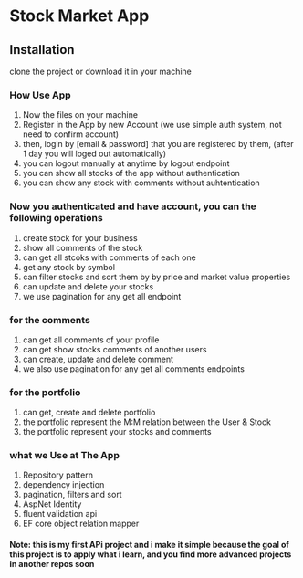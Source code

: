 # **Stock Market App**
## **Installation**
clone the project or download it in your machine

### **How Use App**
1. Now the files on your machine
2. Register in the App by new Account (we use simple auth system, not need to confirm account)
3. then, login by [email & password] that you are registered by them, (after 1 day you will loged out automatically)
4. you can logout manually at anytime by logout endpoint
5. you can show all stocks of the app without authentication
6. you can show any stock with comments without auhtentication

### **Now you authenticated and have account, you can the following operations**
1. create stock for your business
2. show all comments of the stock
3. can get all stcoks with comments of each one
4. get any stock by symbol
5. can filter stocks and sort them by by price and market value properties
6. can update and delete your stocks
5. we use pagination for any get all endpoint

### for the comments
1. can get all comments of your profile
2. can get show stocks comments of another users
3. can create, update and delete comment
4. we also use pagination for any get all comments endpoints

### for the portfolio
1. can get, create and delete portfolio
2. the portfolio represent the M:M relation between the User & Stock
3. the portfolio represent your stocks and comments

### **what we Use at The App**
1. Repository pattern
2. dependency injection
3. pagination, filters and sort
4. AspNet Identity
5. fluent validation api
6. EF core object relation mapper

#### Note: this is my first APi project and i make it simple because the goal of this project is to apply what i learn, and you find more advanced projects in another repos soon

 
